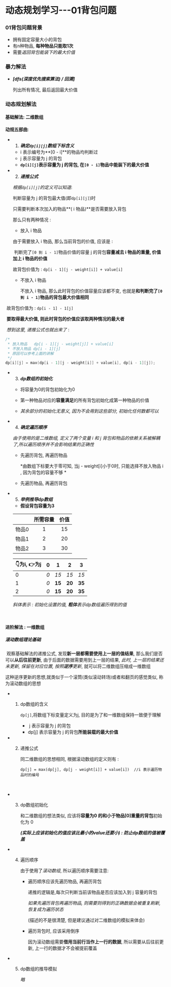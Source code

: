 # 动态规划学习---01背包问题

### 01背包问题背景

- 拥有固定容量大小的背包
- 有n种物品, **每种物品只能取1次**
- 需要*返回背包能装下的最大价值*



### 暴力解法

- ***[dfs(深度优先搜索算法) / 回溯]***

  列出所有情况, 最后返回最大价值



### 动态规划解法

#### 基础解法: 二维数组

**动规五部曲**:

- 1. ***确定`dp[i][j]`数组下标含义***

  - i	 表示编号为**[0 - i]**的物品均判断过
  - j     表示容量为    j   的背包
  - **`dp[i][j]`表示容量为  j  的背包, 在`[0 - i]`物品中能装下的最大价值**

  

- 2. ***递推公式***

  *根据`dp[i][j]`的定义可以知道*:

  判断容量为  j  的背包最大值(即`dp[i][j]`)时

  只需要判断本次加入的物品**( i 物品)**是否需要放入背包

  那么只有两种情况 : 

  -    放入  i  物品

    由于需要放入 i 物品, 那么当前背包的价值, 应该是 :

    ​	判断完了`[0 到 i - 1]`物品价值的容量 j 的背包**容量减去 i 物品的重量, 价值加上 i 物品的价值**

    故背包价值为 : `dp[i - 1][j - weight[i]] + value[i]`

  - 不放入  i  物品

    不放入  i  物品, 那么此时背包的价值容量应该都不变, 也就是**和判断完了`[0 到 i - 1]`物品的背包最大价值相同**

​			   故背包价值为 : `dp[i - 1] - 1[j]` 

​		**要取得最大价值, 则此时背包的价值应该取两种情况的最大者**

​		*想到这里, 递推公式也就出来了* : 

```c++
/*
 * 放入物品   dp[i - 1][j - weight[j]] + value[i]
 * 不放入物品 dp[i - 1][j]					
 * 原因可以参考上面的讲解
 */
dp[i][j] = max(dp[i - 1][j - weight[i]] + value[i], dp[i - 1][j]);
```



- 3. ***dp数组的初始化***

  - 将容量为0的背包初始化为0

  - 第一种物品对应的**容量满足**的所有背包初始化成第一种物品的价值

  - *其余部分的初始化无意义, 因为不会用到这些部分, 初始化任何数都可以*

    

- 4. ***确定遍历顺序***

  *由于使用的是二维数组, 定义了两个变量 i 和 j  背包和物品的依赖关系被解耦了,所以遍历顺序并不会影响结果的正确性*

  - 先遍历背包, 再遍历物品
  
    *由数组下标要大于零可知, 当j - weight[i]小于0时, 只能选择不放入物品  i , 因为背包的容量不够 *
  
  - 先遍历物品, 再遍历背包



- 5. ***举例推导dp数组***

  - **假设背包容量为3**

  |       | 所需容量 | 价值 |
  | :---- | :------: | :--: |
  | 物品0 |    1     |  15  |
  | 物品1 |    2     |  20  |
  | 物品2 |    3     |  30  |

  

  | 👇为i,   👉为j | 0    | 1      | 2      | 3      |
  | :----------- | ---- | ------ | ------ | ------ |
  | 0            | *0*  | *15*   | *15*   | *15*   |
  | 1            | *0*  | **15** | **20** | **35** |
  | 2            | *0*  | **15** | **20** | **35** |

  *斜体表示 : 初始化设置的值, **粗体**表示dp数组遍历得到的值*

​                                    

#### 进阶解法 : 一维数组

##### 滚动数组理论基础

​	观察基础解法的递推公式, 发现**新一层都需要使用上一层的值结果**, 那么我们是否可以**从后往前更新**, 由于后面的数据需要用到上一层的结果, *此时, 上一层的结果还未更新, 保留在对应位置, 按照**逆序**更新*, 就可以将二维数组压缩成一维数组

​	这种逆序更新的思想,就类似于一个滚筒(类似滚动转场)或者和翻页的感觉类似, 称为滚动数组的思想

- 1. dp数组的含义

     `dp[j]`,将数组下标变量定义为j, 目的是为了和一维数组保持一致便于理解  

     - ​    j   	表示容量为  j  的背包
     - dp[j]    表示容量为   j  的背包**所能装载的最大价值**

     

- 2. 递推公式

     同二维数组的思想相同, 根据滚动数组的定义则有 :

     `dp[j] = max(dp[j], dp[j - weight[i]] + value[i])	//i 表示遍历物品时的编号`

     ​	 

- 3. dp数组初始化

     和二维数组的想法类似, 应该将**容量为0 的和小于物品[0]重量的背包**初始化为 0 

     ***(实际上应该初始化的值应该比最小的value还要小) : 防止dp数组的值被覆盖***

     

- 4. 遍历顺序

     由于使用了*滚动数组*, 所以遍历顺序需要注意:

     - 遍历顺序应该先遍历物品, 再遍历背包

       递推的逻辑是,每次只判断当前该物品是否应该加入到 j 容量的背包

       *如果先遍历背包再遍历物品, 则需要则得到的正确数据会被重复刷新, 恢复成为遍历状态*

       (描述的不是很清楚, 但是建议通过对二维数组的模拟来体会)

       

     - 遍历背包时, 应该采用倒序

       因为滚动数组需要**借用当前行当作上一行的数据**, 所以需要从后往前更新, 上一行的数据才不会被提前覆盖

     

- 5. dp数组的推导模拟

     *略*